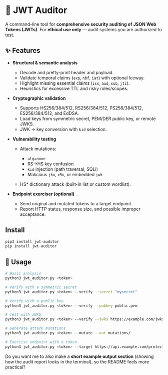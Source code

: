 # 🔐 JWT Auditor

A command-line tool for **comprehensive security auditing of JSON Web Tokens (JWTs)**.
For **ethical use only** — audit systems you are authorized to test.

## ✨ Features

* **Structural & semantic analysis**

  * Decode and pretty-print header and payload.
  * Validate temporal claims (`exp`, `nbf`, `iat`) with optional leeway.
  * Highlight missing essential claims (`iss`, `aud`, `sub`, `jti`).
  * Heuristics for excessive TTL and risky roles/scopes.

* **Cryptographic validation**

  * Supports HS256/384/512, RS256/384/512, PS256/384/512, ES256/384/512, and EdDSA.
  * Load keys from symmetric secret, PEM/DER public key, or remote JWKS.
  * JWK → key conversion with `kid` selection.

* **Vulnerability testing**

  * Attack mutations:

    * `alg=none`
    * RS→HS key confusion
    * `kid` injection (path traversal, SQLi)
    * Malicious `jku`, `x5u`, or embedded `jwk`
  * HS\* dictionary attack (built-in list or custom wordlist).

* **Endpoint exerciser (optional)**

  * Send original and mutated tokens to a target endpoint.
  * Report HTTP status, response size, and possible improper acceptance.


## Install

```bash
pip3 install jwt-auditor
pip install jwt-auditor
```

## 🚀 Usage

```bash
# Basic analysis
python3 jwt_auditor.py <token>

# Verify with a symmetric secret
python3 jwt_auditor.py <token> --verify --secret "mysecret"

# Verify with a public key
python3 jwt_auditor.py <token> --verify --pubkey public.pem

# Test with JWKS
python3 jwt_auditor.py <token> --verify --jwks https://example.com/jwks.json

# Generate attack mutations
python3 jwt_auditor.py <token> --mutate --out mutations/

# Exercise endpoint with a token
python3 jwt_auditor.py <token> --target https://api.example.com/protected
```

Do you want me to also make a **short example output section** (showing how the audit report looks in the terminal), so the README feels more practical?
